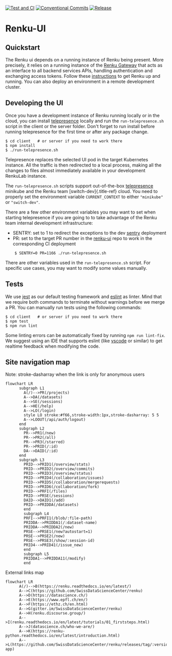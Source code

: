 [![Test and CI](https://github.com/SwissDataScienceCenter/renku-ui/workflows/Test%20and%20CI/badge.svg)](https://github.com/SwissDataScienceCenter/renku-ui/actions?query=branch%3Amaster+workflow%3A%22Test+and+CI%22)
[![Conventional Commits](https://img.shields.io/badge/Conventional%20Commits-1.0.0-yellow.svg?style=flat-square)](https://conventionalcommits.org)
[![Release](https://img.shields.io/github/tag/SwissDataScienceCenter/renku-ui.svg)](https://github.com/SwissDataScienceCenter/renku-ui/releases)

# Renku-UI

## Quickstart

The Renku ui depends on a running instance of Renku being present. More
precisely, it relies on a running instance of the [Renku
Gateway](https://github.com/SwissDataScienceCenter/renku-gateway) that
acts as an interface to all backend services APIs, handling
authentication and exchanging access tokens. Follow these
[instructions](https://renku.readthedocs.io/en/latest/how-to-guides/admin/deploying-renku.html)
to get Renku up and running. You can also deploy an environment in a
remote development cluster.

## Developing the UI

Once you have a development instance of Renku running locally or in the
cloud, you can install
[telepresence](https://www.telepresence.io/reference/install) locally
and run the `run-telepresence.sh` script in the client or
the server folder. Don't forget to run install before running telepresence for the first time or
after any package change.

    $ cd client   # or server if you need to work there
    $ npm install
    $ ./run-telepresence.sh

Telepresence replaces the selected UI pod in the target Kubernetes
instance. All the traffic is then redirected to a local process, making
all the changes to files almost immediately available in your
development RenkuLab instance.

The `run-telepresence.sh` scripts support out-of-the-box
[telepresence](https://www.telepresence.io/reference/install) minikube
and the Renku team [switch-dev]{.title-ref} cloud. You need to properly
set the environment variable `CURRENT_CONTEXT` to either `"minikube"` or
`"switch-dev"`.

There are a few other environment variables you may want to set when
starting telepresence if you are going to to take advantage of the Renku
team internal development infrastructure:

-   SENTRY: set to 1 to redirect the exceptions to the dev
    [sentry](https://sentry.dev.renku.ch) deployment
-   PR: set to the target PR number in the
    [renku-ui](https://github.com/SwissDataScienceCenter/renku-ui/pulls)
    repo to work in the corresponding CI deployment


```
    $ SENTRY=0 PR=1166 ./run-telepresence.sh
```
There are other variables used in the `run-telepresence.sh` script. For
specific use cases, you may want to modify some values manually.

## Tests

We use [jest](https://jestjs.io) as our default testing framework and
[eslint](https://eslint.org/) as linter. Mind that we require both
commands to terminate without warnings before we merge a PR. You can
manually run tests using the following commands:

    $ cd client   # or server if you need to work there
    $ npm test
    $ npm run lint

Some linting errors can be automatically fixed by running
`npm run lint-fix`. We suggest using an IDE that supports eslint (like
[vscode](https://code.visualstudio.com) or similar) to get realtime
feedback when modifying the code.

## Site navigation map
Note: stroke-dasharray when the link is only for anonymous users

```mermaid
flowchart LR
      subgraph L1
        A(/)-->PR(/projects)
        A-->DA(/datasets)
        A-->SE(/sessions)
        A-->HE(/help)
        A-->LO(/login)
        style LO stroke:#f66,stroke-width:1px,stroke-dasharray: 5 5
        A-->LOOUT(/api/auth/logout)
      end
      subgraph L2
        PR-->PR1(/new)
        PR-->PR2(/all)
        PR-->PR3(/starred)
        PR-->PRID(/:id)
        DA-->DAID(/:id)
      end
      subgraph L3
        PRID-->PRID1(/overview/stats)        
        PRID-->PRID2(/overview/commits)
        PRID-->PRID3(/overview/status)
        PRID-->PRID4(/collaboration/issues)
        PRID-->PRID5(/collaboration/mergerequests)
        PRID-->PRID6(/collaboration/fork)
        PRID-->PRFI(/files)
        PRID-->PRSE(/sessions)
        DAID-->DAID1(/add)
        PRID-->PRIDDA(/datasets)
        end
        subgraph L4
        PRFI-->PRFI1(/blob/:file-path)
        PRIDDA-->PRIDDA1(/:dataset-name)
        PRIDDA-->PRIDDA2(/new)
        PRSE-->PRSE1(/new?autostart=1)
        PRSE-->PRSE2(/new)
        PRSE-->PRSE3(/show/:session-id)
        PRID4-->PRID41(/issue_new)
        end
        subgraph L5
        PRIDDA1-->PRIDDA11(/modify)
        end
```
External links map

```mermaid
flowchart LR
      A(/)-->B(https://renku.readthedocs.io/en/latest/)
      A-->C(https://github.com/SwissDataScienceCenter/renku)
      A-->D(https://datascience.ch/)
      A-->E(https://www.epfl.ch/en/)
      A-->F(https://ethz.ch/en.html)
      A-->G(gitter.im/SwissDataScienceCenter/renku)
      A-->H(renku.discourse.group/)
      A-->I(renku.readthedocs.io/en/latest/tutorials/01_firststeps.html)
      A-->J(datascience.ch/who-we-are/)
      A-->K(https://renku-python.readthedocs.io/en/latest/introduction.html)
      A-->L(https://github.com/SwissDataScienceCenter/renku/releases/tag/:version-app)
```

